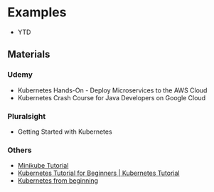 # Examples
* YTD

## Materials
### Udemy
* Kubernetes Hands-On - Deploy Microservices to the AWS Cloud
* Kubernetes Crash Course for Java Developers on Google Cloud
### Pluralsight
* Getting Started with Kubernetes
### Others
* [Minikube Tutorial](https://kubernetes.io/docs/tutorials/hello-minikube/)
* [Kubernetes Tutorial for Beginners | Kubernetes Tutorial](https://www.youtube.com/watch?v=NsDhBEsTTHs)
* [Kubernetes from beginning](https://dev.to/azure/kubernetes-from-the-beginning-part-i-4ifd)
